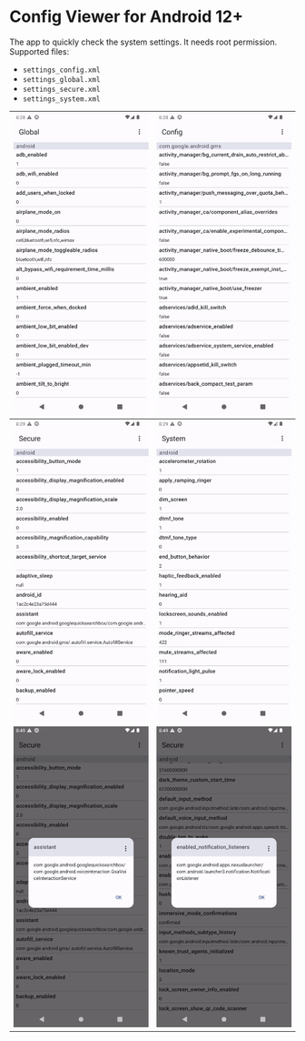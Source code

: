# Config Viewer for Android 12+

The app to quickly check the system settings. It needs root permission. \
Supported files:
- `settings_config.xml`
- `settings_global.xml`
- `settings_secure.xml`
- `settings_system.xml`


| ![Screenshot_20230310_102838.png](screenshots/Screenshot_20230310_102838.png)  | ![Screenshot_20230310_102857.png](screenshots/Screenshot_20230310_102857.png)   |
|---|---|
| ![Screenshot_20230310_102906.png](screenshots/Screenshot_20230310_102906.png)  | ![Screenshot_20230310_102919.png](screenshots/Screenshot_20230310_102919.png)   |
| ![Screenshot_20230310_104909.png](screenshots/Screenshot_20230310_104909.png)  | ![Screenshot_20230310_104930.png](screenshots/Screenshot_20230310_104930.png)   |
